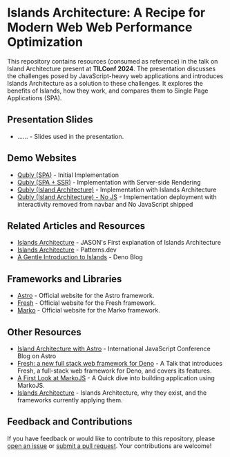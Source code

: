 # Islands Architecture: A Recipe for Modern Web Web Performance Optimization

This repository contains resources (consumed as reference) in the talk on Island Architecture present at **TILConf 2024**. The presentation discusses the challenges posed by JavaScript-heavy web applications and introduces Islands Architecture as a solution to these challenges. It explores the benefits of Islands, how they work, and compares them to Single Page Applications (SPA).

## Presentation Slides

- ...... - Slides used in the presentation.

## Demo Websites

- [Qubly (SPA)](https://github.com/babblebey/qubly) - Initial Implementation
- [Qubly (SPA + SSR)](https://github.com/babblebey/qubly-ssr) - Implementation with Server-side Rendering 
- [Qubly (Island Architecture)](https://github.com/babblebey/qubly-island) - Implementation with Islands Architecture
- [Qubly (Island Architecture) - No JS](https://qubly-island-nojs.netlify.app/) - Implementation deployment with interactivity removed from navbar and No JavaScript shipped

## Related Articles and Resources

- [Islands Architecture](https://jasonformat.com/islands-architecture/) - JASON's First explanation of Islands Architecture
- [Islands Architecture](https://www.patterns.dev/vanilla/islands-architecture/) - Patterns.dev
- [A Gentle Introduction to Islands](https://deno.com/blog/intro-to-islands) - Deno Blog

## Frameworks and Libraries

- [Astro](https://astro.build/) - Official website for the Astro framework.
- [Fresh](https://fresh.deno.dev/) - Official website for the Fresh framework.
- [Marko](https://markojs.com/) - Official website for the Marko framework.

## Other Resources

- [Island Architecture with Astro](https://javascript-conference.com/blog/island-architecture-with-astro/) - International JavaScript Conference Blog on Astro
- [Fresh: a new full stack web framework for Deno](https://portal.gitnation.org/contents/fresh-a-new-full-stack-web-framework-for-deno) - A Talk that introduces Fresh, a full-stack web framework for Deno, and covers its features.
- [A First Look at MarkoJS](https://dev.to/ryansolid/a-first-look-at-markojs-3h78) - A Quick dive into building application using MarkoJS.
- [Islands Architecture](https://mainawycliffe.dev/blog/island-architecture/) - Islands Architecture, why they exist, and the frameworks currently applying them.

## Feedback and Contributions

If you have feedback or would like to contribute to this repository, please [open an issue](link-to-issues) or [submit a pull request](link-to-pulls). Your contributions are welcome!